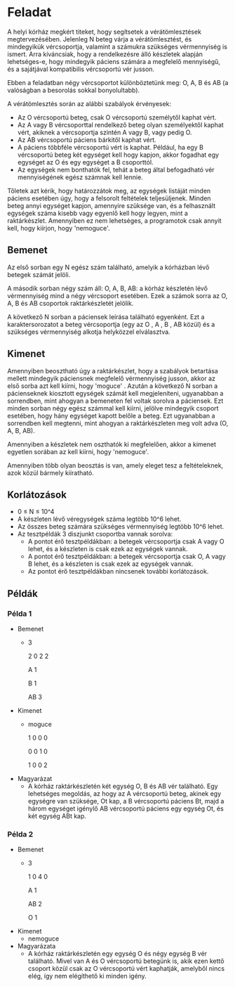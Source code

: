 # Feladat 
A helyi kórház megkért titeket, hogy segítsetek a vérátömlesztések megtervezésében. Jelenleg N beteg várja a vérátömlesztést, és mindegyikük vércsoportja, valamint a számukra szükséges vérmennyiség is ismert. Arra kíváncsiak, hogy a rendelkezésre álló készletek alapján lehetséges-e, hogy mindegyik páciens számára a megfelelő mennyiségű, és a sajátjával kompatibilis vércsoportú vér jusson.

Ebben a feladatban négy vércsoportot különböztetünk meg: O, А, B és АB (a valóságban a besorolás sokkal
bonyolultabb).

A vérátömlesztés során az alábbi szabályok érvényesek:
- Az O vércsoportú beteg, csak O vércsoportú személytől kaphat vért.
- Az A vagy B vércsoporttal rendelkező beteg olyan személyektől kaphat vért, akiknek a vércsoportja szintén A vagy B, vagy pedig O.
- Az AB vércsoportú páciens bárkitől kaphat vért.
- A páciens többféle vércsoportú vért is kaphat. Például, ha egy B vércsoportú beteg két egységet kell hogy kapjon, akkor fogadhat egy egységet az O és egy egységet a B csoporttól.
- Az egységek nem bonthatók fel, tehát a beteg által befogadható vér mennyiségének egész számnak kell lennie.

Tőletek azt kérik, hogy határozzátok meg, az egységek listáját minden páciens esetében úgy, hogy a felsorolt feltételek teljesüljenek. Minden beteg annyi egységet kapjon, amennyire szüksége van, és a felhasznált egységek száma kisebb vagy egyenlő kell hogy legyen, mint a raktárkészlet. Amennyiben ez nem lehetséges, a programotok csak annyit kell, hogy kiírjon, hogy 'nemoguce'.

## Bemenet
Az első sorban egy N egész szám található, amelyik a kórházban lévő betegek számát jelöli.

A második sorban négy szám áll: O, A, B, AB: a kórház készletén lévő vérmennyiség mind a négy vércsoport esetében. Ezek a számok sorra az O, A, B és AB csoportok raktárkészletét jelölik.

A következő N sorban a páciensek leírása található egyenként. Ezt a karaktersorozatot a beteg vércsoportja (egy az O , A , B , AB közül) és a szükséges vérmennyiség alkotja helyközzel elválasztva.

## Kimenet
Amennyiben beosztható úgy a raktárkészlet, hogy a szabályok betartása mellett mindegyik páciensnek megfelelő vérmennyiség jusson, akkor az első sorba azt kell kiírni, hogy 'moguce' . Azután a következő N sorban a pácienseknek kiosztott egységek számát kell megjeleníteni, ugyanabban a sorrendben, mint ahogyan a bemeneten fel voltak sorolva a páciensek. Ezt minden sorban négy egész számmal kell kiírni, jelölve mindegyik csoport esetében, hogy hány egységet kapott belőle a beteg. Ezt ugyanabban a sorrendben kell megtenni, mint ahogyan a raktárkészleten meg volt adva (O, A, B, AB).

Amennyiben a készletek nem oszthatók ki megfelelően, akkor a kimenet egyetlen sorában az kell kiírni, hogy 'nemoguce'.

Amennyiben több olyan beosztás is van, amely eleget tesz a feltételeknek, azok közül bármely kiíratható.

## Korlátozások
- 0 ≤ N ≤ 10^4
- A készleten lévő véregységek száma legtöbb 10^6 lehet. 
- Az összes beteg számára szükséges vérmennyiség legtöbb 10^6 lehet.
- Az tesztpéldák 3 diszjunkt csoportba vannak sorolva:
    - A pontot érő tesztpéldákban: a betegek vércsoportja csak A vagy O lehet, és a készleten is csak ezek az egységek vannak.
    - A pontot érő tesztpéldákban: a betegek vércsoportja csak O, A vagy B lehet, és a készleten is csak ezek az egységek vannak.
    - Az pontot érő tesztpéldákban nincsenek további korlátozások.
   
## Példák
### Példa 1
- Bemenet
    - 3

        2 0 2 2

        A 1

        B 1

        AB 3
- Kimenet
    - moguce

        1 0 0 0

        0 0 1 0

        1 0 0 2
- Magyarázat
    - A kórház raktárkészletén két egység O, B és AB vér található. Egy lehetséges megoldás, az hogy az A vércsoportú beteg, akinek egy egységre van szüksége, Ot kap, a B vércsoportú páciens Bt, majd a három egységet igénylő AB vércsoportú páciens egy egység Ot, és két egység ABt kap.
### Példa 2
- Bemenet
    - 3

        1 0 4 0

        A 1

        AB 2
    
        O 1
- Kimenet
    - nemoguce
- Magyarázata
    - A kórház raktárkészletén egy egység O és négy egység B vér található. Mivel van A és O vércsoportú betegünk is, akik ezen kettő csoport közül csak az O vércsoportú vért kaphatják, amelyből nincs elég, így nem elégíthető ki minden igény.